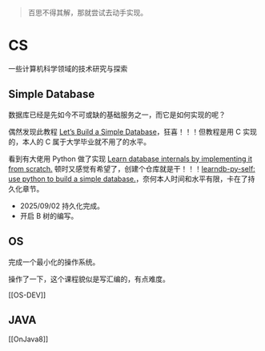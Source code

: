 ---
---

> 百思不得其解，那就尝试去动手实现。

# CS

一些计算机科学领域的技术研究与探索

## Simple Database

数据库已经是先如今不可或缺的基础服务之一，而它是如何实现的呢？

偶然发现此教程 [Let’s Build a Simple Database](https://cstack.github.io/db_tutorial/)，狂喜！！！但教程是用 C 实现的，本人的 C 属于大学毕业就不用了的水平。

看到有大佬用 Python 做了实现 [Learn database internals by implementing it from scratch.](https://github.com/spandanb/learndb-py) 顿时又感觉有希望了，创建个仓库就是干！！！[learndb-py-self: use python to build a simple database.](https://gitee.com/wingowen/learndb-py-self)，奈何本人时间和水平有限，卡在了持久化章节。
- 2025/09/02 持久化完成。
- 开启 B 树的编写。

## OS

完成一个最小化的操作系统。

操作了一下，这个课程貌似是写汇编的，有点难度。

[[OS-DEV]]


## JAVA

[[OnJava8]]








